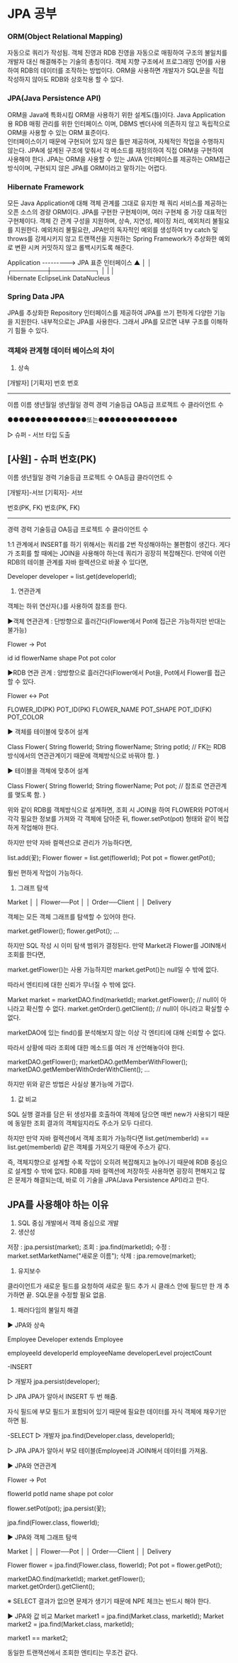 # JPA 공부

### ORM(Object Relational Mapping)

자동으로 쿼리가 작성됨.
객체 진영과 RDB 진영을 자동으로 매핑하여 구조의 불일치를 개발자 대신 해결해주는 기술의 총칭이다.
객체 지향 구조에서 프로그래밍 언어를 사용하여 RDB의 데이터를 조작하는 방법이다.
ORM을 사용하면 개발자가 SQL문을 직접 작성하지 않아도 RDB와 상호작용 할 수 있다.

### JPA(Java Persistence API)

ORM을 Java에 특화시킴	
ORM을 사용하기 위한 설계도(틀)이다.
Java Application용 RDB 매핑 관리를 위한 인터페이스 이며, DBMS 벤더사에 의존하지 않고 독립적으로 ORM을 사용할 수 있는 ORM 표준이다.	
인터페이스이기 때문에 구현되어 있지 않은 틀만 제공하며, 자체적인 작업을 수행하지 않는다.
JPA에 설계된 구조에 맞춰서 각 메소드를 재정의하여 직접 ORM을 구현하여 사용해야 한다.
JPA는 ORM을 사용할 수 있는 JAVA 인터페이스를 제공하는 ORM접근 방식이며, 구현되지 않은 JPA를 ORM이라고 말하기는 어렵다.

### Hibernate Framework

모든 Java  Application에 대해 객체 관계를 그대로 유지한 채 쿼리 서비스를 제공하는 오픈 소스의 경량 ORM이다.
JPA를 구현한 구현체이며, 여러 구현체 중 가장 대표적인 구현체이다.
객체 간 관계 구성을 지원하며, 상속, 지연성, 페이징 처리, 예외처리 불필요를 지원한다.
예외처리 불필요란, JPA만의 독자적인 예외를 생성하여 try catch 및 throws를 강제시키지 않고
트랜잭션을 지원하는 Spring Framework가 추상화한 예외로 변환 시켜 커밋하지 않고 롤백시키도록 해준다.

Application ---------> JPA 표준 인터페이스
                       	▲
                        │
                        │
		   ┌────────┼──────────┐
                         │        |          │	
	    Hibernate  EclipseLink DataNucleus

### Spring Data JPA

JPA를 추상화한 Repository 인터페이스를 제공하여 JPA를 쓰기 편하게 다양한 기능을 지원한다.
내부적으로는 JPA를 사용한다. 그래서 JPA를 모르면 내부 구조를 이해하기 힘들 수 있다.

### 객체와 관계형 데이터 베이스의 차이

1. 상속

[개발자]		  [기획자]
번호		           번호
---------------	    -------
이름		           이름
생년월일		   생년월일
경력		           경력
기술등급		    OA등급
프로젝트 수        클라이언트 수

●●●●●●●●●●●●●●또는●●●●●●●●●●●●●●

▷ 슈퍼 - 서브 타입 도출

[사원] - 슈퍼
번호(PK)
--------
이름
생년월일
경력
기술등급
프로젝트 수
OA등급
클라이언트 수

[개발자]-서브	     [기획자]- 서브

번호(PK, FK)	     번호(PK, FK)
---------------	      -------
경력		              경력
기술등급		       OA등급
프로젝트 수	      클라이언트 수

1:1 관계에서 INSERT를 하기 위해서는 쿼리를 2번 작성해야하는 불편함이 생긴다.
게다가 조회를 할 때에는 JOIN을 사용해야 하는데 쿼리가 굉장히 복잡해진다.
만약에 이런 RDB의 테이블 관계를 자바 컬렉션으로 바꿀 수 있다면,

Developer developer = list.get(developerId);

1. 연관관계

객체는 하위 연산자(.)를 사용하여 참조를 한다.

▶객체 연관관계 : 단방향으로 흘러간다(Flower에서 Pot에 접근은 가능하지만 반대는 불가능)

Flower 		→ 		Pot

id					id
flowerName				shape
Pot pot				color

▶RDB 연관 관계 : 양방향으로 흘러간다(Flower에서 Pot을, Pot에서 Flower를 접근할 수 있다.

Flower 		↔		Pot

FLOWER_ID(PK)			POT_ID(PK)
FLOWER_NAME				POT_SHAPE
POT_ID(FK)				POT_COLOR

▶ 객체를 테이블에 맞추어 설계

Class Flower{
	String flowerId;
	String flowerName;
	String potId; // FK는 RDB방식에서의 연관관계이기 때문에 객체방식으로 바꿔야 함.
}

▶ 테이블을 객체에 맞추어 설계

Class Flower{
	String flowerId;
	String flowerName;
	Pot pot; // 참조로 연관관계를 맺도록 함.
}

위와 같이 RDB를 객체방식으로 설계하면,
조회 시 JOIN을 하여 FLOWER와 POT에서 각각 필요한 정보를 가져와
각 객체에 담아준 뒤, flower.setPot(pot) 형태와 같이 복잡하게 작업해야 한다.

하지만 만약 자바 컬렉션으로 관리가 가능하다면,

list.add(꽃);
Flower flower = list.get(flowerId);
Pot pot = flower.getPot();

훨씬 편하게 작업이 가능하다.

1. 그래프 탐색

Market
│
│
Flower──Pot
│
│
Order──Client
│
│
Delivery

객체는 모든 객체 그래프를 탐색할 수 있어야 한다.

market.getFlower();
flower.getPot();
...

하지만 SQL 작성 시 이미 탐색 범위가 결정된다.
만약 Market과 Flower를 JOIN해서 조회를 한다면,

market.getFlower()는 사용 가능하지만
market.getPot()는 null일 수 밖에 없다.

따라서 엔티티에 대한 신뢰가 무너질 수 밖에 없다.

Market market = marketDAO.find(marketId);
market.getFlower(); // null이 아니라고 확신할 수 없다.
market.getOrder().getClient(); // null이 아니라고 확실할 수 없다.

marketDAO에 있는 find()를 분석해보지 않는 이상 각 엔티티에 대해 신뢰할 수 없다.

따라서 상황에 따라 조회에 대한 메소드를 여러 개 선언해놓아야 한다.

marketDAO.getFlower();
marketDAO.getMemberWithFlower();
marketDAO.getMemberWithOrderWithClient();
...

하지만 위와 같은 방법은 사실상 불가능에 가깝다.

1. 값 비교

SQL 실행 결과를 담은 뒤 생성자를 호출하여 객체에 담으면 매번 new가 사용되기 때문에
동일한 조회 결과의 객체일지라도 주소가 모두 다르다.

하지만 만약 자바 컬렉션에서 객체 조회가 가능하다면
list.get(memberId) == list.get(memberId)
같은 객체를 가져오기 때문에 주소가 같다.

즉, 객체지향으로 설계할 수록 작업이 오히려 복잡해지고 늘어나기 때문에 RDB 중심으로 설계할 수 밖에 없다.
RDB를 자바 컬렉션에 저장하듯 사용하면 굉장히 편해지고 많은 문제가 해결되는데,
바로 이 기술을 JPA(Java Persistence API)라고 한다.

## JPA를 사용해야 하는 이유

1. SQL 중심 개발에서 객체 중심으로 개발
2. 생산성

저장 : jpa.persist(market);
조회 : jpa.find(marketId);
수정 : market.setMarketName("새로운 이름");
삭제 : jpa.remove(market);

1. 유지보수

클라이언트가 새로운 필드를 요청하여 새로운 필드 추가 시
클래스 안에 필드만 한 개 추가하면 끝. SQL문을 수정할 필요 없음.

1. 패러다임의 불일치 해결

▶ JPA와 상속

Employee      Developer extends Employee

employeeId      developerId
employeeName      developerLevel
projectCount

-INSERT

▷ 개발자
jpa.persist(developer);

▷ JPA
JPA가 알아서 INSERT 두 번 해줌.

자식 필드에 부모 필드가 포함되어 있기 때문에 필요한 데이터를 자식 객체에 채우기만 하면 됨.

-SELECT
▷ 개발자
jpa.find(Developer.class, developerId);

▷ JPA
JPA가 알아서 부모 테이블(Employee)과 JOIN해서 데이터를 가져옴.

▶ JPA와 연관관계

Flower   →   Pot

flowerId   	potId
name      	shape
pot      	color

flower.setPot(pot);
jpa.persist(꽃);

jpa.find(Flower.class, flowerId);

▶ JPA와 객체 그래프 탐색

Market
│
│
Flower──Pot
│
│
Order──Client
│
│
Delivery

Flower flower = jpa.find(Flower.class, flowerId);
Pot pot = flower.getPot();

marketDAO.find(marketId);
market.getFlower();
market.getOrder().getClient();

※ SELECT 결과가 없으면 문제가 생기기 때문에 NPE 체크는 반드시 해야 한다.

▶ JPA와 값 비교
Market market1 = jpa.find(Market.class, marketId);
Market market2 = jpa.find(Market.class, marketId);

market1 == market2;

동일한 트랜잭션에서 조회한 엔티티는 무조건 같다.
